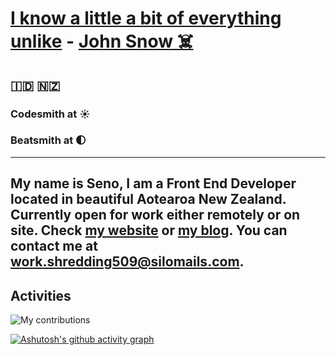 # [I know a little a bit of everything unlike](https://stackoverflow.com/users/2836564/seno?tab=profile) - [John Snow ☠️](https://knowyourmeme.com/memes/you-know-nothing-jon-snow)
## 🇮🇩 🇳🇿
### Codesmith at ☀️
### Beatsmith at 🌓

---
My name is Seno, I am a Front End Developer located in beautiful Aotearoa New Zealand. Currently open for work either remotely or on site.
Check [my website](https://seno.me) or [my blog](https://sen.ooo).
You can contact me at **work.shredding509@silomails.com**.
---

## Activities
<img src="https://green-wall.leoku.dev/api/og/share/s-en-o" alt="My contributions" />

[![Ashutosh's github activity graph](https://github-readme-activity-graph.vercel.app/graph?username=s-en-o&bg_color=000000&color=ffffff&line=00ff40&point=00ffff&area=true&hide_border=true)](https://github.com/ashutosh00710/github-readme-activity-graph)
